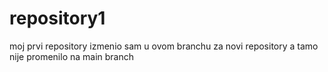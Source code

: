 # repository1
moj prvi repository
izmenio sam u ovom branchu za novi repository a tamo nije promenilo na main branch
